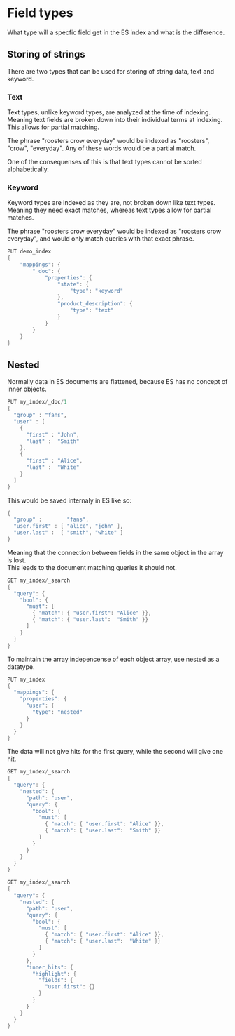 
# Field types
What type will a specfic field get in the ES index and what is the difference.

## Storing of strings
There are two types that can be used for storing of string data, text and keyword. 

### Text
Text types, unlike keyword types, are analyzed at the time of indexing. Meaning text fields are 
broken down into their individual terms at indexing. This allows for partial matching.

The phrase "roosters crow everyday" would be indexed as "roosters", "crow", "everyday". Any of these words
would be a partial match.

One of the consequenses of this is that text types cannot be sorted alphabetically.

### Keyword
Keyword types are indexed as they are, not broken down like text types. Meaning they need exact matches,
whereas text types allow for partial matches.

The phrase "roosters crow everyday" would be indexed as "roosters crow everyday", and would only match
queries with that exact phrase.

```C#
PUT demo_index
{
    "mappings": {
        "_doc": {
            "properties": {
                "state": {
                    "type": "keyword"
                },
                "product_description": {
                    "type": "text"
                }
            }
        }
    }
}
```

## Nested
Normally data in ES documents are flattened, because ES has no concept of inner objects. 

```C#
PUT my_index/_doc/1
{
  "group" : "fans",
  "user" : [ 
    {
      "first" : "John",
      "last" :  "Smith"
    },
    {
      "first" : "Alice",
      "last" :  "White"
    }
  ]
}
```
This would be saved internaly in ES like so:
```C#
{
  "group" :        "fans",
  "user.first" : [ "alice", "john" ],
  "user.last" :  [ "smith", "white" ]
}
```
Meaning that the connection between fields in the same object in the array is lost.\
This leads to the document matching queries it should not.
```C#
GET my_index/_search
{
  "query": {
    "bool": {
      "must": [
        { "match": { "user.first": "Alice" }},
        { "match": { "user.last":  "Smith" }}
      ]
    }
  }
}
```

To maintain the array indepencense of each object array, use nested as a datatype.
```C#
PUT my_index
{
  "mappings": {
    "properties": {
      "user": {
        "type": "nested" 
      }
    }
  }
}
```
The data will not give hits for the first query, while the second will give one hit.
```C#
GET my_index/_search
{
  "query": {
    "nested": {
      "path": "user",
      "query": {
        "bool": {
          "must": [
            { "match": { "user.first": "Alice" }},
            { "match": { "user.last":  "Smith" }} 
          ]
        }
      }
    }
  }
}

GET my_index/_search
{
  "query": {
    "nested": {
      "path": "user",
      "query": {
        "bool": {
          "must": [
            { "match": { "user.first": "Alice" }},
            { "match": { "user.last":  "White" }} 
          ]
        }
      },
      "inner_hits": { 
        "highlight": {
          "fields": {
            "user.first": {}
          }
        }
      }
    }
  }
}
```